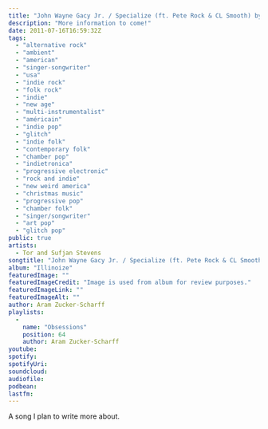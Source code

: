 ```yaml
---
title: "John Wayne Gacy Jr. / Specialize (ft. Pete Rock & CL Smooth) by Tor and Sufjan Stevens"
description: "More information to come!"
date: 2011-07-16T16:59:32Z
tags:
  - "alternative rock"
  - "ambient"
  - "american"
  - "singer-songwriter"
  - "usa"
  - "indie rock"
  - "folk rock"
  - "indie"
  - "new age"
  - "multi-instrumentalist"
  - "américain"
  - "indie pop"
  - "glitch"
  - "indie folk"
  - "contemporary folk"
  - "chamber pop"
  - "indietronica"
  - "progressive electronic"
  - "rock and indie"
  - "new weird america"
  - "christmas music"
  - "progressive pop"
  - "chamber folk"
  - "singer/songwriter"
  - "art pop"
  - "glitch pop"
public: true
artists:
  - Tor and Sufjan Stevens
songtitle: "John Wayne Gacy Jr. / Specialize (ft. Pete Rock & CL Smooth)"
album: "Illinoize"
featuredImage: ""
featuredImageCredit: "Image is used from album for review purposes."
featuredImageLink: ""
featuredImageAlt: ""
author: Aram Zucker-Scharff
playlists:
  -
    name: "Obsessions"
    position: 64
    author: Aram Zucker-Scharff
youtube: 
spotify: 
spotifyUri: 
soundcloud:
audiofile:
podbean:
lastfm: 
---
```


A song I plan to write more about.
		